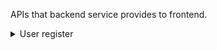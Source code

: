 APIs that backend service provides to frontend.

<details>

<summary>User register</summary>

**Description：** 

- New user registeration

**Request URL：** 
- ` http://www.gitguddojo.com/api/user/register `
  
**Request Method：**
- POST 

**Request：** 

|Parameter|Required|Type|Comment|
|:----    |:---|:----- |-----   |
|username |Y  |string | User name   |
|password |Y  |string | password    |
|name     |N  |string | nick name    |

 **Request Sample**

``` 
  {
    "userName": "eirc+user+name",
    "password": "xxxxxxxxxx",
    "name": "Eric
  }
```

 **Response** 

|Parameter|Type|Comment|
|:-----  |:-----|-----                           |
|uid |int   |user ID  |

 **Response Sample**

``` 
  {
    "error_code": 0,
    "data": {
      "uid": "1",
      "username": "12154545",
      "name": "Eric",
      "reg_time": "1436864169",
      "last_login_time": "0",
    }
  }
```

 **Comments** 

- This API doesn't support Google/Facebook/AppID login

</details>
